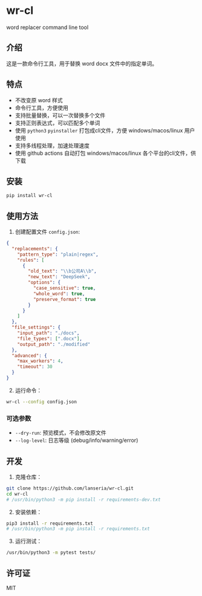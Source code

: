 # wr-cl

word replacer command line tool

## 介绍

这是一款命令行工具，用于替换 word docx 文件中的指定单词。

## 特点

- 不改变原 word 样式
- 命令行工具，方便使用
- 支持批量替换，可以一次替换多个文件
- 支持正则表达式，可以匹配多个单词
- 使用 `python3` `pyinstaller` 打包成cli文件，方便 windows/macos/linux 用户使用
- 支持多线程处理，加速处理速度
- 使用 github actions 自动打包 windows/macos/linux 各个平台的cli文件，供下载

## 安装

```bash
pip install wr-cl
```

## 使用方法

1. 创建配置文件 `config.json`:

```json
{
  "replacements": {
    "pattern_type": "plain|regex",
    "rules": [
      {
        "old_text": "\\b公司A\\b",
        "new_text": "DeepSeek",
        "options": {
          "case_sensitive": true,
          "whole_word": true,
          "preserve_format": true
        }
      }
    ]
  },
  "file_settings": {
    "input_path": "./docs",
    "file_types": [".docx"],
    "output_path": "./modified"
  },
  "advanced": {
    "max_workers": 4,
    "timeout": 30
  }
}
```

2. 运行命令：

```bash
wr-cl --config config.json
```

### 可选参数

- `--dry-run`: 预览模式，不会修改原文件
- `--log-level`: 日志等级 (debug/info/warning/error)

## 开发

1. 克隆仓库：

```bash
git clone https://github.com/lanseria/wr-cl.git
cd wr-cl
# /usr/bin/python3 -m pip install -r requirements-dev.txt
```

2. 安装依赖：

```bash
pip3 install -r requirements.txt
# /usr/bin/python3 -m pip install -r requirements.txt
```

3. 运行测试：

```bash
/usr/bin/python3 -m pytest tests/
```

## 许可证

MIT